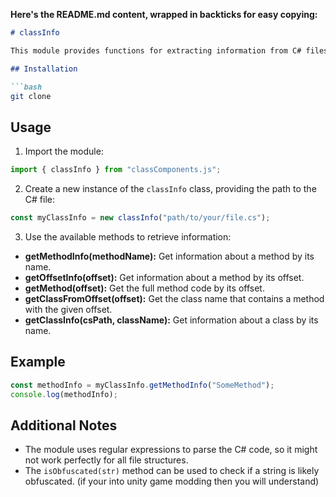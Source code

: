  **Here's the README.md content, wrapped in backticks for easy copying:**

```markdown
# classInfo

This module provides functions for extracting information from C# files, such as class names, method names, offsets, and fields. It uses regular expressions to parse the file content.

## Installation

```bash
git clone
```

## Usage

1. Import the module:

```javascript
import { classInfo } from "classComponents.js";
```

2. Create a new instance of the `classInfo` class, providing the path to the C# file:

```javascript
const myClassInfo = new classInfo("path/to/your/file.cs");
```

3. Use the available methods to retrieve information:

- **getMethodInfo(methodName):** Get information about a method by its name.
- **getOffsetInfo(offset):** Get information about a method by its offset.
- **getMethod(offset):** Get the full method code by its offset.
- **getClassFromOffset(offset):** Get the class name that contains a method with the given offset.
- **getClassInfo(csPath, className):** Get information about a class by its name.

## Example

```javascript
const methodInfo = myClassInfo.getMethodInfo("SomeMethod");
console.log(methodInfo);
```
## Additional Notes

- The module uses regular expressions to parse the C# code, so it might not work perfectly for all file structures.
- The `isObfuscated(str)` method can be used to check if a string is likely obfuscated. (if your into unity game modding then you will understand)